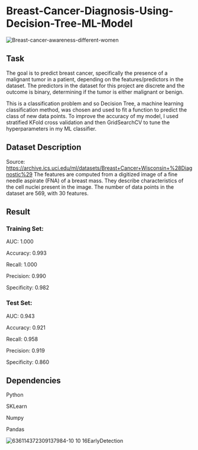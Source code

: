 # Breast-Cancer-Diagnosis-Using-Decision-Tree-ML-Model

![Breast-cancer-awareness-different-women](https://user-images.githubusercontent.com/115907457/218345813-e51582e9-b7f0-4e72-a264-e12a4cb096a9.jpg)

## Task

The goal is to predict breast cancer, specifically the presence of a malignant tumor in a patient, depending on the features/predictors in the dataset. The predictors in the dataset for this project are discrete and the outcome is binary, determining if the tumor is either malignant or benign. 

This is a classification problem and so Decision Tree, a machine learning classification method, was chosen and used to fit a function to predict the class of new data points. To improve the accuracy of my model, I used stratified KFold cross validation and then GridSearchCV to tune the hyperparameters in my ML classifier. 

## Dataset Description
Source: https://archive.ics.uci.edu/ml/datasets/Breast+Cancer+Wisconsin+%28Diagnostic%29
The features are computed from a digitized image of a fine needle aspirate (FNA) of a breast mass. They describe characteristics of the cell nuclei present in the image. The number of data points in the dataset are 569, with 30 features.

## Result

### Training Set:

AUC: 1.000

Accuracy: 0.993

Recall: 1.000

Precision: 0.990

Specificity: 0.982
 
### Test Set:

AUC: 0.943

Accuracy: 0.921

Recall: 0.958

Precision: 0.919

Specificity: 0.860


## Dependencies

Python

SKLearn

Numpy

Pandas

![636114372309137984-10 10 16EarlyDetection](https://user-images.githubusercontent.com/115907457/218345831-5e924ded-f157-4bfa-847b-0af24e3ccb7a.jpg)


<!-- ![image](https://user-images.githubusercontent.com/115907457/218345366-8e301628-0d0b-4f52-94d7-2440c99d263b.png) -->
